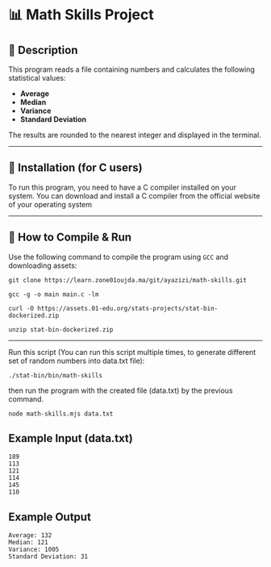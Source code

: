 # 📊 Math Skills Project  

## 📖 Description  
This program reads a file containing numbers and calculates the following statistical values:

- **Average**
- **Median**
- **Variance**
- **Standard Deviation**

The results are rounded to the nearest integer and displayed in the terminal.

---
## 🔧 Installation (for C users)
To run this program, you need to have a C compiler installed on your system. You can download and install a C compiler from the official website of your operating system

---

## 🚀 How to Compile & Run
Use the following command to compile the program using `GCC` and downloading assets:
```
git clone https://learn.zone01oujda.ma/git/ayazizi/math-skills.git

gcc -g -o main main.c -lm

curl -O https://assets.01-edu.org/stats-projects/stat-bin-dockerized.zip

unzip stat-bin-dockerized.zip
```
---
Run this script (You can run this script multiple times, to generate different set of random numbers into data.txt file):

`./stat-bin/bin/math-skills`

then run the program with the created file (data.txt) by the previous command.

`node math-skills.mjs data.txt`


## Example Input (data.txt)
```
189
113
121
114
145
110
```
## Example Output 
```
Average: 132
Median: 121
Variance: 1005
Standard Deviation: 31
```